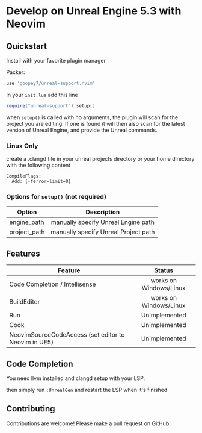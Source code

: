 # Develop on Unreal Engine 5.3 with Neovim

## Quickstart
Install with your favorite plugin manager

Packer:
```lua
use 'goopey7/unreal-support.nvim'
```

In your `init.lua` add this line
```lua
require("unreal-support").setup()
```
when `setup()` is called with no arguments, the plugin will scan for the project you are editing. If one is found it will then also scan for the latest version of Unreal Engine, and provide the Unreal commands.

### Linux Only
create a .clangd file in your unreal projects directory or your home directory with the following content
```
CompileFlags:
  Add: [-ferror-limit=0]
```

### Options for `setup()` (not required)
| Option   |      Description      |
|----------|:-------------:|
| engine_path | manually specify Unreal Engine path |
| project_path | manually specify Unreal Project path |

## Features
| Feature   |      Status      |
|----------|:-------------:|
| Code Completion / Intellisense | works on Windows/Linux |
| BuildEditor | works on Windows/Linux |
| Run | Unimplemented |
| Cook | Unimplemented |
| NeovimSourceCodeAccess (set editor to Neovim in UE5) | Unimplemented |

## Code Completion
You need llvm installed and clangd setup with your LSP.

then simply run `:UnrealGen` and restart the LSP when it's finished

## Contributing
Contributions are welcome! Please make a pull request on GitHub.
